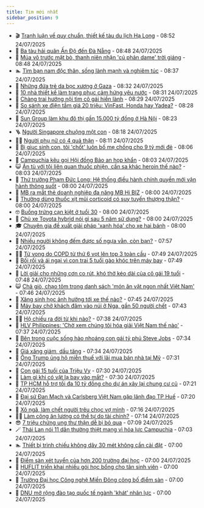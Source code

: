 ```yaml
---
title: Tim mới nhất
sidebar_position: 9
---
```


<!-- vnexpress-tin-moi-nhat:START -->
- 🎬 [Tranh luận về quy chuẩn, thiết kế tàu du lịch Hạ Long](https://vnexpress.net/tranh-luan-ve-quy-chuan-thiet-ke-tau-du-lich-ha-long-4918138.html) - 08:52 24/07/2025
- 🐎 [Ba tàu hải quân Ấn Độ đến Đà Nẵng](https://vnexpress.net/ba-tau-hai-quan-an-do-den-da-nang-4918393.html) - 08:48 24/07/2025
- 🦍 [Múa võ trước mặt bò, thanh niên nhận &#39;cú phản dame&#39; trời giáng](https://vnexpress.net/thu-gian-video-hai-mua-vo-truoc-mat-bo-thanh-nien-nhan-cu-phan-dame-troi-giang-4918415.html) - 08:48 24/07/2025
- 🏊 [Tìm bạn nam độc thân, sống lành mạnh và nghiêm túc](https://vnexpress.net/tim-ban-nam-doc-than-song-lanh-manh-va-nghiem-tuc-4917450.html) - 08:37 24/07/2025
- 🎊 [Những đứa trẻ da bọc xương ở Gaza](https://vnexpress.net/nhung-dua-tre-da-boc-xuong-o-gaza-4918361.html) - 08:32 24/07/2025
- 🎃 [10 nhà thiết kế làm trang phục cảm hứng yêu nước](https://vnexpress.net/10-nha-thiet-ke-lam-trang-phuc-cam-hung-yeu-nuoc-4914660.html) - 08:31 24/07/2025
- 🧰 [Chàng trai hướng nội tìm cô gái hiền lành](https://vnexpress.net/chang-trai-huong-noi-tim-co-gai-hien-lanh-4917452.html) - 08:29 24/07/2025
- 🔭 [So sánh xe điện tầm giá 20 triệu: VinFast, Honda hay Yadea?](https://vnexpress.net/so-sanh-xe-dien-tam-gia-20-trieu-vinfast-honda-hay-yadea-4918444.html) - 08:28 24/07/2025
- 🫶 [Sun Group làm khu đô thị gần 15.000 tỷ đồng ở Hà Nội](https://vnexpress.net/sun-group-lam-khu-do-thi-gan-15-000-ty-dong-o-ha-noi-4918348.html) - 08:23 24/07/2025
- 🪜 [Người Singapore chuộng một con](https://vnexpress.net/nguoi-singapore-chuong-mot-con-4918347.html) - 08:18 24/07/2025
- 👨‍🏫 [Người phụ nữ có 4 quả thận](https://vnexpress.net/nguoi-phu-nu-co-4-qua-than-4918435.html) - 08:11 24/07/2025
- 🎊 [Bị giục sinh con, tôi &#39;chốt&#39; luôn bố mẹ chồng cho 9 tỷ mới đẻ](https://vnexpress.net/sinh-con-ep-sinh-con-giuc-sinh-con-bi-giuc-sinh-con-toi-chot-luon-bo-me-chong-cho-9-ty-moi-de-4918248.html) - 08:06 24/07/2025
- 🎊 [Campuchia kêu gọi Hội đồng Bảo an họp khẩn](https://vnexpress.net/campuchia-keu-goi-hoi-dong-bao-an-hop-khan-4918421.html) - 08:03 24/07/2025
- 😺 [Án tù với tội liên quan thuốc phiện, cần sa khác heroin thế nào?](https://vnexpress.net/an-tu-voi-toi-lien-quan-thuoc-phien-can-sa-khac-heroin-the-nao-4918367.html) - 08:03 24/07/2025
- 🐘 [Thứ trưởng Phạm Đức Long: Hệ thống điều hành chính quyền mới vận hành thông suốt](https://vnexpress.net/thu-truong-pham-duc-long-he-thong-dieu-hanh-chinh-quyen-moi-van-hanh-thong-suot-4918389.html) - 08:00 24/07/2025
- 🌁 [MB ra mắt thẻ doanh nghiệp đa năng MB Hi BIZ](https://vnexpress.net/mb-ra-mat-the-doanh-nghiep-da-nang-mb-hi-biz-4918416.html) - 08:00 24/07/2025
- 🐲 [Thường dùng thuốc xịt mũi corticoid có suy tuyến thượng thận?](https://vnexpress.net/thuong-dung-thuoc-xit-mui-corticoid-co-suy-tuyen-thuong-than-4918403.html) - 08:00 24/07/2025
- 🤓 [Buồng trứng cạn kiệt ở tuổi 30](https://vnexpress.net/buong-trung-can-kiet-o-tuoi-30-4918392.html) - 08:00 24/07/2025
- 💪 [Chủ xe Toyota hybrid nói gì sau 5 năm sử dụng?](https://vnexpress.net/chu-xe-toyota-hybrid-noi-gi-sau-5-nam-su-dung-4915691.html) - 08:00 24/07/2025
- 🎓 [Chuyên gia đề xuất giải pháp &#39;xanh hóa&#39; cho xe hai bánh](https://vnexpress.net/chuyen-gia-de-xuat-giai-phap-xanh-hoa-cho-xe-hai-banh-4908382.html) - 08:00 24/07/2025
- 🫣 [Nhiều người không đếm được số ngựa vằn, còn bạn?](https://vnexpress.net/cau-do-iq-thu-tai-tinh-mat-nhieu-nguoi-khong-dem-duoc-so-ngua-van-con-ban-4916833.html) - 07:57 24/07/2025
- 🧑‍💻 [Tử vong do COPD từ thứ 6 vọt lên top 3 toàn cầu](https://vnexpress.net/tu-vong-do-copd-tu-thu-6-vot-len-top-3-toan-cau-4917817.html) - 07:49 24/07/2025
- 🐲 [Bối rối và ái ngại vì con trai 5 tuổi gào khóc trên máy bay](https://vnexpress.net/thu-tuc-cho-tre-em-di-may-bay-vietnam-airline-tre-di-may-bay-tre-khoc-tren-may-bay-nuoi-day-con-4918414.html) - 07:49 24/07/2025
- 🌝 [Lời giải cho những cơn co rút, khó thở kéo dài của cô gái 19 tuổi](https://vnexpress.net/loi-giai-cho-nhung-con-co-rut-kho-tho-keo-dai-cua-co-gai-19-tuoi-4918267.html) - 07:48 24/07/2025
- 😺 [Chả giò, chạo tôm trong danh sách &#39;món ăn vặt ngon nhất Việt Nam&#39;](https://vnexpress.net/cha-gio-chao-tom-trong-danh-sach-mon-an-vat-ngon-nhat-viet-nam-4918379.html) - 07:46 24/07/2025
- 🐎 [Xăng sinh học ảnh hưởng tới xe thế nào?](https://vnexpress.net/xang-sinh-hoc-anh-huong-toi-xe-the-nao-4918376.html) - 07:45 24/07/2025
- 🎡 [Máy bay chở khách đâm vào núi ở Nga, gần 50 người chết](https://vnexpress.net/may-bay-cho-khach-dam-vao-nui-o-nga-gan-50-nguoi-chet-4918390.html) - 07:43 24/07/2025
- 👨‍🏫 [Hộ chiếu ra đời từ khi nào?](https://vnexpress.net/ho-chieu-ra-doi-tu-khi-nao-4918254.html) - 07:38 24/07/2025
- 🦆 [HLV Philippines: &#39;Chờ xem chúng tôi hóa giải Việt Nam thế nào&#39;](https://vnexpress.net/hlv-philippines-cho-xem-chung-toi-hoa-giai-viet-nam-the-nao-4918422.html) - 07:37 24/07/2025
- 🚦 [Bên trong cuộc sống hào nhoáng con gái tỷ phú Steve Jobs](https://vnexpress.net/ben-trong-cuoc-song-hao-nhoang-con-gai-ty-phu-steve-jobs-4918334.html) - 07:34 24/07/2025
- 💫 [Giá xăng giảm, dầu tăng](https://vnexpress.net/gia-xang-moi-nhat-hom-nay-24-7-4918401.html) - 07:34 24/07/2025
- 🎉 [Ông Trump ủng hộ miễn thuế với lãi mua bán nhà tại Mỹ](https://vnexpress.net/ong-trump-ung-ho-mien-thue-voi-lai-mua-ban-nha-tai-my-4918327.html) - 07:31 24/07/2025
- 🌋 [Con gái 15 tuổi của Triệu Vy](https://vnexpress.net/con-gai-15-tuoi-cua-trieu-vy-4918395.html) - 07:30 24/07/2025
- 🤖 [Làm gì khi có vật lạ bay vào mắt?](https://vnexpress.net/lam-gi-khi-co-vat-la-bay-vao-mat-4918290.html) - 07:30 24/07/2025
- 🦏 [TP HCM hỗ trợ tối đa 10 tỷ đồng cho dự án xây lại chung cư cũ](https://vnexpress.net/tp-hcm-ho-tro-toi-da-10-ty-dong-cho-du-an-xay-lai-chung-cu-cu-4918364.html) - 07:21 24/07/2025
- 🦩 [Đại sứ Đan Mạch và Carlsberg Việt Nam gặp lãnh đạo TP Huế](https://vnexpress.net/dai-su-dan-mach-va-carlsberg-viet-nam-gap-lanh-dao-tp-hue-4917092.html) - 07:20 24/07/2025
- 👺 [Xô ngã, làm chết người trêu chọc vợ mình](https://vnexpress.net/xo-nga-lam-chet-nguoi-treu-choc-vo-minh-4918396.html) - 07:16 24/07/2025
- 🧑‍🏫 [Làm công ăn lương có thể tự do tài chính?](https://vnexpress.net/lam-cong-an-luong-co-the-tu-do-tai-chinh-4918417.html) - 07:14 24/07/2025
- 😎 [7 triệu chứng ung thư thận dễ bị bỏ qua](https://vnexpress.net/7-trieu-chung-ung-thu-than-de-bi-bo-qua-4917138.html) - 07:09 24/07/2025
- 🪄 [Thái Lan nói 11 dân thường thiệt mạng vì hỏa lực Campuchia](https://vnexpress.net/thai-lan-noi-11-dan-thuong-thiet-mang-vi-hoa-luc-campuchia-4918387.html) - 07:03 24/07/2025
- 🏊 [Thiết bị trình chiếu không dây 30 mét không cần cài đặt](https://vnexpress.net/thiet-bi-trinh-chieu-khong-day-30-met-khong-can-cai-dat-4918070.html) - 07:00 24/07/2025
- 💃 [Điểm sàn xét tuyển của hơn 200 trường đại học](https://vnexpress.net/diem-san-xet-tuyen-cua-hon-200-truong-dai-hoc-nam-2025-4917523.html) - 07:00 24/07/2025
- 🦆 [HUFLIT triển khai nhiều gói học bổng cho tân sinh viên](https://vnexpress.net/huflit-trien-khai-nhieu-goi-hoc-bong-cho-tan-sinh-vien-4918378.html) - 07:00 24/07/2025
- 🎊 [Trường Đại học Công nghệ Miền Đông công bố điểm sàn](https://vnexpress.net/truong-dai-hoc-cong-nghe-mien-dong-cong-bo-diem-san-4918377.html) - 07:00 24/07/2025
- 👺 [DNU mở rộng đào tạo quốc tế ngành &#39;khát&#39; nhân lực](https://vnexpress.net/dnu-mo-rong-dao-tao-quoc-te-nganh-khat-nhan-luc-4917667.html) - 07:00 24/07/2025<!-- vnexpress-tin-moi-nhat:END -->
